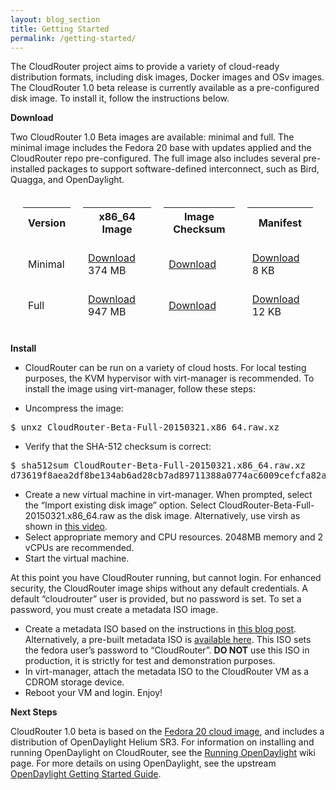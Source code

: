 ```yaml
---
layout: blog_section
title: Getting Started
permalink: /getting-started/
---
```


The CloudRouter project aims to provide a variety of cloud-ready distribution formats, including disk images, Docker images and OSv images. The CloudRouter 1.0 beta release is currently available as a pre-configured disk image. To install it, follow the instructions below.

**Download**

Two CloudRouter 1.0 Beta images are available: minimal and full. The minimal image includes the Fedora 20 base with updates applied and the CloudRouter repo pre-configured. The full image also includes several pre-installed packages to support software-defined interconnect, such as Bird, Quagga, and OpenDaylight.

<table style="border-spacing: 20px; border-collapse: separate;">
    <tbody>
        <tr>
            <th>Version</th>
            <th>x86_64 Image</th>
            <th>Image Checksum</th>
            <th>Manifest</th>
        </tr>
        <tr>
            <td>Minimal</td>
            <td><a href="https://cloudrouter.org/repo/beta/images/CloudRouter-Beta-Minimal-20150321.x86_64.raw.xz">Download</a> 374 MB</td>
            <td><a href="https://cloudrouter.org/repo/beta/images/CloudRouter-Beta-Minimal-20150321.checksum.txt">Download</a></td>
            <td><a href="https://cloudrouter.org/repo/beta/images/CloudRouter-Beta-Minimal-20150321.manifest.txt">Download</a> 8 KB</td>
        </tr>
        <tr>
            <td>Full</td>
            <td><a href="https://cloudrouter.org/repo/beta/images/CloudRouter-Beta-Full-20150321.x86_64.raw.xz">Download</a> 947 MB</td>
            <td><a href="https://cloudrouter.org/repo/beta/images/CloudRouter-Beta-Full-20150321.checksum.txt">Download</a></td>
            <td><a href="https://cloudrouter.org/repo/beta/images/CloudRouter-Beta-Full-20150321.manifest.txt">Download</a> 12 KB</td>
        </tr>
    </tbody>
</table>

**Install**

<ul>
<li>CloudRouter can be run on a variety of cloud hosts. For local testing purposes, 
the KVM hypervisor with virt-manager is recommended. To install the image using virt-manager, follow these steps:</li>
</ul>

* Uncompress the image:

<pre>$ unxz CloudRouter-Beta-Full-20150321.x86_64.raw.xz</pre>

* Verify that the SHA-512 checksum is correct:

<pre>$ sha512sum CloudRouter-Beta-Full-20150321.x86_64.raw.xz
d73619f8aea2df8be134ab6ad28cb7ad89711388a0774ac6009cefcfa82aa3ccd4a7a3de4b59c4503307c39258b2c6934234b501059cca693d6f76664bae8ac2  CloudRouter-Beta-Full-20150321.x86_64.raw.xz</pre>

* Create a new virtual machine in virt-manager. When prompted, select the &#8220;Import existing disk image&#8221; option. Select CloudRouter-Beta-Full-20150321.x86_64.raw as the disk image. Alternatively, use virsh as shown in <a href="http://youtu.be/ISUJaYv0hg8">this video</a>.
* Select appropriate memory and CPU resources. 2048MB memory and 2 vCPUs are recommended.
* Start the virtual machine.

At this point you have CloudRouter running, but cannot login. For enhanced security, the CloudRouter image ships without any default credentials. A default &#8220;cloudrouter&#8221; user is provided, but no password is set. To set a password, you must create a metadata ISO image.

* Create a metadata ISO based on the instructions in <a href="https://www.technovelty.org//linux/running-cloud-images-locally.html">this blog post</a>. Alternatively, a pre-built metadata ISO is <a href="http://cloudrouter.org/repo/beta/images/cr-init.iso">available here</a>. This ISO sets the fedora user&#8217;s password to &#8220;CloudRouter&#8221;. **DO NOT** use this ISO in production, it is strictly for test and demonstration purposes.
* In virt-manager, attach the metadata ISO to the CloudRouter VM as a CDROM storage device.
* Reboot your VM and login. Enjoy!

**Next Steps**

CloudRouter 1.0 beta is based on the <a href="https://getfedora.org/en/cloud/">Fedora 20 cloud image</a>, and includes a distribution of OpenDaylight Helium SR3. For information on installing and running OpenDaylight on CloudRouter, see the <a href="https://github.com/cloudrouter/cloudrouter.github.io/wiki/Running-OpenDaylight">Running OpenDaylight</a> wiki page. For more details on using OpenDaylight, see the upstream <a href="http://www.opendaylight.org/resources/getting-started-guide">OpenDaylight Getting Started Guide</a>.
